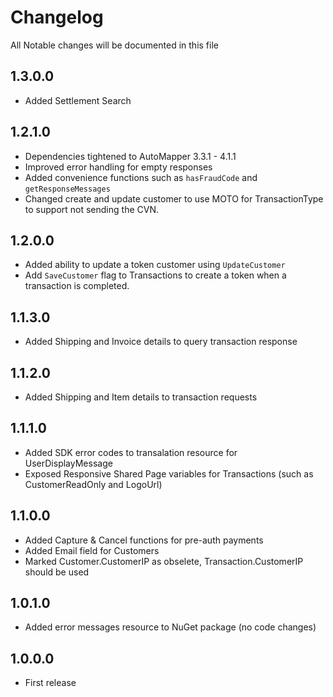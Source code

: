 # Changelog

All Notable changes will be documented in this file

## 1.3.0.0

 - Added Settlement Search

## 1.2.1.0
 
 - Dependencies tightened to AutoMapper 3.3.1 - 4.1.1
 - Improved error handling for empty responses
 - Added convenience functions such as `hasFraudCode` and `getResponseMessages`
 - Changed create and update customer to use MOTO for TransactionType to support not sending the CVN.

## 1.2.0.0

 - Added ability to update a token customer using `UpdateCustomer`
 - Add `SaveCustomer` flag to Transactions to create a token when a transaction is completed.

## 1.1.3.0

 - Added Shipping and Invoice details to query transaction response
 
## 1.1.2.0

 - Added Shipping and Item details to transaction requests

## 1.1.1.0

 - Added SDK error codes to transalation resource for UserDisplayMessage
 - Exposed Responsive Shared Page variables for Transactions (such as CustomerReadOnly and LogoUrl)

## 1.1.0.0

 - Added Capture & Cancel functions for pre-auth payments
 - Added Email field for Customers
 - Marked Customer.CustomerIP as obselete, Transaction.CustomerIP should be used

## 1.0.1.0

 - Added error messages resource to NuGet package (no code changes)

## 1.0.0.0

 - First release

